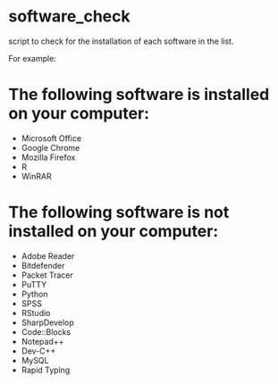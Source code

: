 # software_check
 script to check for the installation of each software in the list.
 
 For example:
# The following software is installed on your computer:
- Microsoft Office
- Google Chrome
- Mozilla Firefox
- R
- WinRAR
# The following software is not installed on your computer:
- Adobe Reader
- Bitdefender
- Packet Tracer
- PuTTY
- Python
- SPSS
- RStudio
- SharpDevelop
- Code::Blocks
- Notepad++
- Dev-C++
- MySQL
- Rapid Typing
